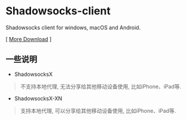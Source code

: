# Shadowsocks-client
Shadowsocks client for windows, macOS and Android.

[ [More Download](https://shadowsocks.org/en/download/clients.html) ]

## 一些说明

- ShadowsocksX 

> 不支持本地代理, 无法分享给其他移动设备使用, 比如iPhone、iPad等.

- ShadowsocksX-XN

> 支持本地代理, 可以分享给其他移动设备使用, 比如iPhone、iPad等.
